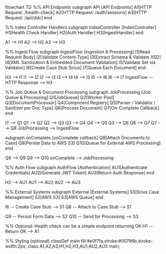 flowchart TD
%% API Endpoints
subgraph API [API Endpoints]
A1[HTTP Request: /health-check]
A2[HTTP Request: /auth/sessions]
A3[HTTP Request: /api/ddc]
end

%% Index Controller Handlers
subgraph IndexController [IndexController]
H1[Health Check Handler]
H2[Auth Handler]
H3[IngestHandler]
end

A1 --> H1
A2 --> H2
A3 --> H3

%% Ingest Flow
subgraph IngestFlow [Ingestion & Processing]
I1[Read Request Body]
I2[Validate Content-Type]
I3[Extract Schema & Validate XSD]
I4[XML Sanitization & Embedded Document Validation]
I5[Validate Set via Validator]
I6[Create Case Stub Sirius]
I7[Queue Each Document]
end

H3 --> I1
I1 --> I2
I2 --> I3
I3 --> I4
I4 --> I5
I5 --> I6
I6 --> I7
IngestFlow -- HTTP Response --> H3

%% Job Queue & Document Processing
subgraph JobProcessing [Job Queue & Processing]
Q1[JobQueue]
Q2[Worker Pool]
Q3[DocumentProcessor]
Q4[Component Registry]
Q5[Parser / Validator / Sanitizer per Doc Type]
Q6[Process Document]
Q7[On-Complete Callback]
end

I7 --> Q1
Q1 --> Q2
Q2 --> Q3
Q3 --> Q4
Q4 --> Q5
Q3 --> Q6
Q6 --> Q7
Q7 --> Q8
JobProcessing --> IngestFlow

subgraph onComplete [onComplete callback]
Q8[Attach Documents to Case]
Q9[Persist Data to AWS S3]
Q10[Queue for External AWS Processing]
end

Q8 --> Q9
Q9 --> Q10
onComplete --> JobProcessing

%% Auth Flow
subgraph AuthFlow [Authentication]
AU1[Authenticate Credentials]
AU2[Generate JWT Token]
AU3[Return Auth Response]
end

H2 --> AU1
AU1 --> AU2
AU2 --> AU3

%% External Systems
subgraph External [External Systems]
S1[Sirius Case Management]
S2[AWS S3]
S3[AWS Queue]
end

I6 -- Create Case Stub --> S1
Q8 -- Attach to Case Stub --> S1

Q9 -- Persist Form Data --> S2
Q10 -- Send for Processing --> S3

%% Optional: Health check can be a simple endpoint returning OK
H1 -- Return OK --> A1

%% Styling (optional)
classDef main fill:#e0f7fa,stroke:#00796b,stroke-width:2px;
class A1,A2,A3,H1,H2,H3,AU1,AU2,AU3 main;
